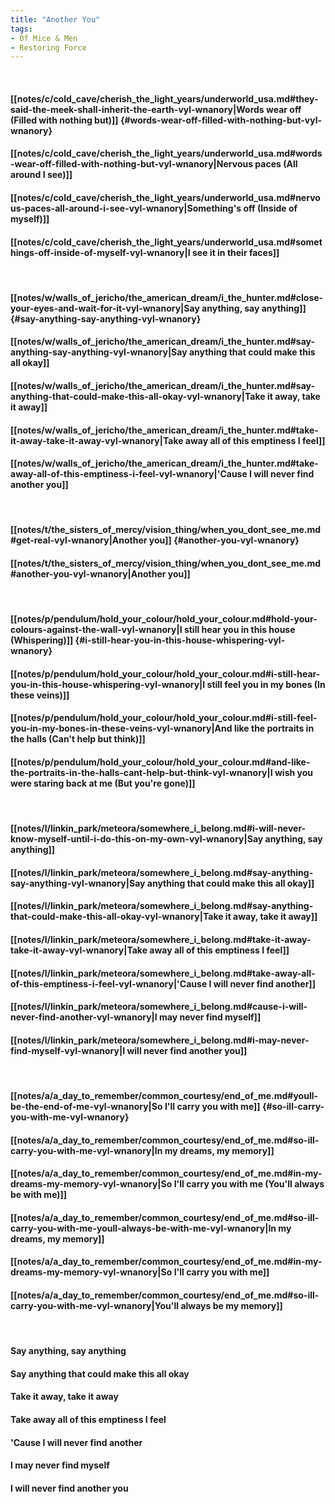 ```yaml
---
title: "Another You"
tags:
- Of Mice & Men
- Restoring Force
---
```

&nbsp;
#### [[notes/c/cold_cave/cherish_the_light_years/underworld_usa.md#they-said-the-meek-shall-inherit-the-earth-vyl-wnanory|Words wear off (Filled with nothing but)]] {#words-wear-off-filled-with-nothing-but-vyl-wnanory}
#### [[notes/c/cold_cave/cherish_the_light_years/underworld_usa.md#words-wear-off-filled-with-nothing-but-vyl-wnanory|Nervous paces (All around I see)]]
#### [[notes/c/cold_cave/cherish_the_light_years/underworld_usa.md#nervous-paces-all-around-i-see-vyl-wnanory|Something's off (Inside of myself)]]
#### [[notes/c/cold_cave/cherish_the_light_years/underworld_usa.md#somethings-off-inside-of-myself-vyl-wnanory|I see it in their faces]]
&nbsp;
#### [[notes/w/walls_of_jericho/the_american_dream/i_the_hunter.md#close-your-eyes-and-wait-for-it-vyl-wnanory|Say anything, say anything]] {#say-anything-say-anything-vyl-wnanory}
#### [[notes/w/walls_of_jericho/the_american_dream/i_the_hunter.md#say-anything-say-anything-vyl-wnanory|Say anything that could make this all okay]]
#### [[notes/w/walls_of_jericho/the_american_dream/i_the_hunter.md#say-anything-that-could-make-this-all-okay-vyl-wnanory|Take it away, take it away]]
#### [[notes/w/walls_of_jericho/the_american_dream/i_the_hunter.md#take-it-away-take-it-away-vyl-wnanory|Take away all of this emptiness I feel]]
#### [[notes/w/walls_of_jericho/the_american_dream/i_the_hunter.md#take-away-all-of-this-emptiness-i-feel-vyl-wnanory|'Cause I will never find another you]]
&nbsp;
#### [[notes/t/the_sisters_of_mercy/vision_thing/when_you_dont_see_me.md#get-real-vyl-wnanory|Another you]] {#another-you-vyl-wnanory}
#### [[notes/t/the_sisters_of_mercy/vision_thing/when_you_dont_see_me.md#another-you-vyl-wnanory|Another you]]
&nbsp;
#### [[notes/p/pendulum/hold_your_colour/hold_your_colour.md#hold-your-colours-against-the-wall-vyl-wnanory|I still hear you in this house (Whispering)]] {#i-still-hear-you-in-this-house-whispering-vyl-wnanory}
#### [[notes/p/pendulum/hold_your_colour/hold_your_colour.md#i-still-hear-you-in-this-house-whispering-vyl-wnanory|I still feel you in my bones (In these veins)]]
#### [[notes/p/pendulum/hold_your_colour/hold_your_colour.md#i-still-feel-you-in-my-bones-in-these-veins-vyl-wnanory|And like the portraits in the halls (Can't help but think)]]
#### [[notes/p/pendulum/hold_your_colour/hold_your_colour.md#and-like-the-portraits-in-the-halls-cant-help-but-think-vyl-wnanory|I wish you were staring back at me (But you're gone)]]
&nbsp;
#### [[notes/l/linkin_park/meteora/somewhere_i_belong.md#i-will-never-know-myself-until-i-do-this-on-my-own-vyl-wnanory|Say anything, say anything]]
#### [[notes/l/linkin_park/meteora/somewhere_i_belong.md#say-anything-say-anything-vyl-wnanory|Say anything that could make this all okay]]
#### [[notes/l/linkin_park/meteora/somewhere_i_belong.md#say-anything-that-could-make-this-all-okay-vyl-wnanory|Take it away, take it away]]
#### [[notes/l/linkin_park/meteora/somewhere_i_belong.md#take-it-away-take-it-away-vyl-wnanory|Take away all of this emptiness I feel]]
#### [[notes/l/linkin_park/meteora/somewhere_i_belong.md#take-away-all-of-this-emptiness-i-feel-vyl-wnanory|'Cause I will never find another]]
#### [[notes/l/linkin_park/meteora/somewhere_i_belong.md#cause-i-will-never-find-another-vyl-wnanory|I may never find myself]]
#### [[notes/l/linkin_park/meteora/somewhere_i_belong.md#i-may-never-find-myself-vyl-wnanory|I will never find another you]]
&nbsp;
#### [[notes/a/a_day_to_remember/common_courtesy/end_of_me.md#youll-be-the-end-of-me-vyl-wnanory|So I'll carry you with me]] {#so-ill-carry-you-with-me-vyl-wnanory}
#### [[notes/a/a_day_to_remember/common_courtesy/end_of_me.md#so-ill-carry-you-with-me-vyl-wnanory|In my dreams, my memory]]
#### [[notes/a/a_day_to_remember/common_courtesy/end_of_me.md#in-my-dreams-my-memory-vyl-wnanory|So I'll carry you with me (You'll always be with me)]]
#### [[notes/a/a_day_to_remember/common_courtesy/end_of_me.md#so-ill-carry-you-with-me-youll-always-be-with-me-vyl-wnanory|In my dreams, my memory]]
#### [[notes/a/a_day_to_remember/common_courtesy/end_of_me.md#in-my-dreams-my-memory-vyl-wnanory|So I'll carry you with me]]
#### [[notes/a/a_day_to_remember/common_courtesy/end_of_me.md#so-ill-carry-you-with-me-vyl-wnanory|You'll always be my memory]]
&nbsp;
#### Say anything, say anything
#### Say anything that could make this all okay
#### Take it away, take it away
#### Take away all of this emptiness I feel
#### 'Cause I will never find another
#### I may never find myself
#### I will never find another you
